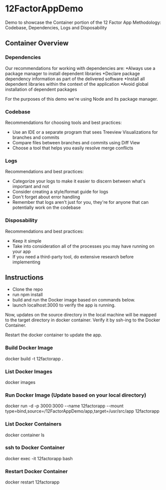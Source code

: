 # 12FactorAppDemo
Demo to showcase the Container portion of the 12 Factor App Methodology: Codebase, Dependencies, Logs and Disposability

## Container Overview
### Dependencies
Our recommendations for working with dependencies are:
*Always use a package manager to install dependent libraries
*Declare package dependency information as part of the delivered software
*Install all dependent libraries within the context of the application
*Avoid global installation of dependent packages

For the purposes of this demo we're using Node and its package manager.
### Codebase
Recommendations for choosing tools and best practices:
- Use an IDE or a separate program that sees Treeview Visualizations for branches and commits
- Compare files between branches and commits using Diff View
- Choose a tool that helps you easily resolve merge conflicts

### Logs
Recommendations and best practices:
- Categorize your logs to make it easier to discern between what's important and not
- Consider creating a style/format guide for logs
- Don't forget about error handling
- Remember that logs aren't just for you, they're for anyone that can potentially work on the codebase

### Disposability
Recommendations and best practices:
- Keep it simple
- Take into consideration all of the processes you may have running on your app
- If you need a third-party tool, do extensive research before implementing


## Instructions 
- Clone the repo
- run npm install
- build and run the Docker image based on commands below. 
- launch localhost:3000 to verify the app is running. 

Now, updates on the source directory in the local machine will be mapped to the target directory in docker container.
Verify it by ssh-ing to the Docker Container.

Restart the docker container to update the app. 


### Build Docker Image
docker build -t 12factorapp .

### List Docker Images
docker images

### Run Docker Image (Update <src> based on your local directory)
docker run -d -p 3000:3000 --name 12factorapp --mount type=bind,source=<src>/12FactorAppDemo/app,target=/usr/src/app 12factorapp

### List Docker Containers 
docker container ls 

### ssh to Docker Container 
docker exec -it 12factorapp bash

### Restart Docker Container 
docker restart 12factorapp
